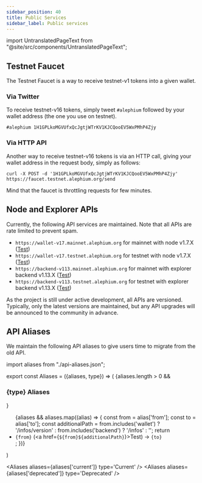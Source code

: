 ```yaml
---
sidebar_position: 40
title: Public Services
sidebar_label: Public services
---
```


import UntranslatedPageText from "@site/src/components/UntranslatedPageText";

<UntranslatedPageText />

## Testnet Faucet

The Testnet Faucet is a way to receive testnet-v1 tokens into a given wallet.

### Via Twitter

To receive testnet-v16 tokens, simply tweet `#alephium` followed by your wallet address (the one you use on testnet).

```
#alephium 1H1GPLkoMGVUfxQcJgtjWTrKV1KJCQooEV5WxPMhP4Zjy
```

### Via HTTP API

Another way to receive testnet-v16 tokens is via an HTTP call, giving your wallet address in the request body, simply as follows:

```
curl -X POST -d '1H1GPLkoMGVUfxQcJgtjWTrKV1KJCQooEV5WxPMhP4Zjy' https://faucet.testnet.alephium.org/send
```

Mind that the faucet is throttling requests for few minutes.

## Node and Explorer APIs

Currently, the following API services are maintained. Note that all APIs are rate limited to prevent spam.
* `https://wallet-v17.mainnet.alephium.org` for mainnet with node v1.7.X ([Test](https://wallet-v17.mainnet.alephium.org/infos/version))
* `https://wallet-v17.testnet.alephium.org` for testnet with node v1.7.X ([Test](https://wallet-v17.testnet.alephium.org/infos/version))
* `https://backend-v113.mainnet.alephium.org` for mainnet with explorer backend v1.13.X ([Test](https://backend-v113.mainnet.alephium.org/infos))
* `https://backend-v113.testnet.alephium.org` for testnet with explorer backend v1.13.X ([Test](https://backend-v113.testnet.alephium.org/infos))

As the project is still under active development, all APIs are versioned. Typically, only the latest versions are maintained, but any API upgrades will be announced to the community in advance.

## API Aliases

We maintain the following API aliases to give users time to migrate from the old API.

import aliases from "./api-aliases.json";

export const Aliases = ({aliases, type}) => (
    <Box>
        {aliases.length > 0 && <h3>{type} Aliases</h3>}
        <ul>{aliases && aliases.map((alias) => {
            const from = alias['from'];
            const to = alias['to'];
            const additionalPath = from.includes('wallet') ? '/infos/version' : from.includes('backend') ? '/infos' : '';
            return <li key={from}><code>{from}</code> (<a href={`${from}${additionalPath}`}>Test</a>) -> <code>{to}</code></li>;
        })}</ul>
    </Box>
)

<Aliases aliases={aliases['current']} type='Current' />
<Aliases aliases={aliases['deprecated']} type='Deprecated' />
